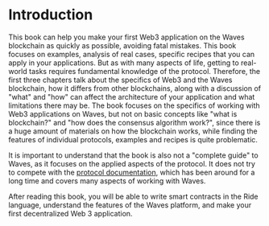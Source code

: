 # Introduction

This book can help you make your first Web3 application on the Waves blockchain as quickly as possible, avoiding fatal mistakes. This book focuses on examples, analysis of real cases, specific recipes that you can apply in your applications. But as with many aspects of life, getting to real-world tasks requires fundamental knowledge of the protocol. Therefore, the first three chapters talk about the specifics of Web3 and the Waves blockchain, how it differs from other blockchains, along with a discussion of "what" and "how" can affect the architecture of your application and what limitations there may be. The book focuses on the specifics of working with Web3 applications on Waves, but not on basic concepts like "what is blockchain?" and "how does the consensus algorithm work?", since there is a huge amount of materials on how the blockchain works, while finding the features of individual protocols, examples and recipes is quite problematic.

It is important to understand that the book is also not a "complete guide" to Waves, as it focuses on the applied aspects of the protocol. It does not try to compete with the [protocol documentation](https://docs.wavesplatform.com), which has been around for a long time and covers many aspects of working with Waves.

After reading this book, you will be able to write smart contracts in the Ride language, understand the features of the Waves platform, and make your first decentralized Web 3 application.
